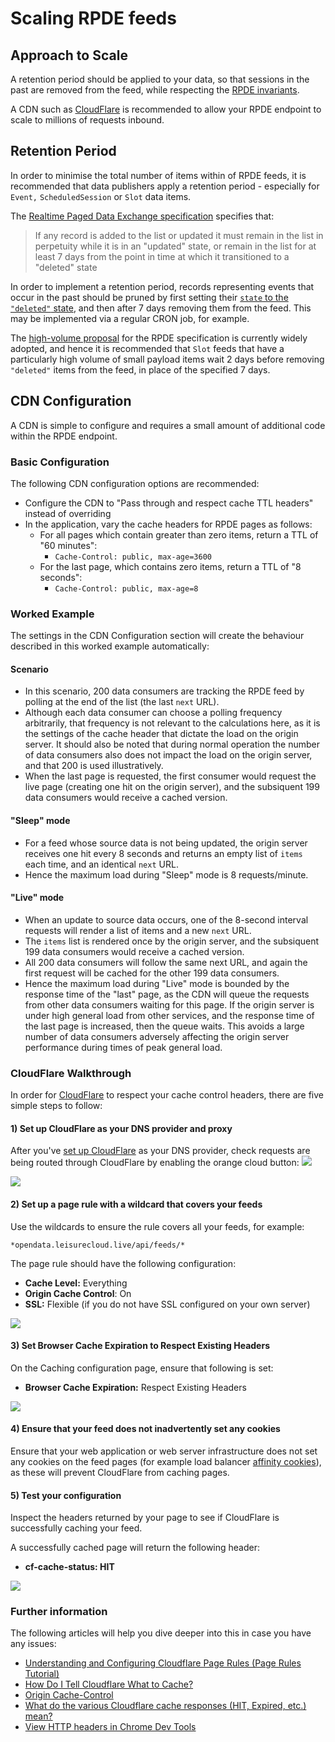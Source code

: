 # Scaling RPDE feeds

## Approach to Scale

A retention period should be applied to your data, so that sessions in the past are removed from the feed, while respecting the [RPDE invariants](https://www.w3.org/2017/08/realtime-paged-data-exchange/#core-concept).

A CDN such as [CloudFlare](https://www.cloudflare.com/) is recommended to allow your RPDE endpoint to scale to millions of requests inbound.

## Retention Period

In order to minimise the total number of items within of RPDE feeds, it is recommended that data publishers apply a retention period - especially for  `Event,` `ScheduledSession` or `Slot` data items.

The [Realtime Paged Data Exchange specification](https://www.w3.org/2017/08/realtime-paged-data-exchange/#deleted-items) specifies that:

> If any record is added to the list or updated it must remain in the list in perpetuity while it is in an "updated" state, or remain in the list for at least 7 days from the point in time at which it transitioned to a "deleted" state

In order to implement a retention period, records representing events that occur in the past should be pruned by first setting their [`state` to the `"deleted"` state](https://www.w3.org/2017/08/realtime-paged-data-exchange/#deleted-items), and then after 7 days removing them from the feed. This may be implemented via a regular CRON job, for example.

The [high-volume proposal](https://github.com/openactive/realtime-paged-data-exchange/issues/93) for the RPDE specification is currently widely adopted, and hence it is recommended that `Slot` feeds that have a particularly high volume of small payload items wait 2 days before removing `"deleted"` items from the feed, in place of the specified 7 days.

## CDN Configuration

A CDN is simple to configure and requires a small amount of additional code within the RPDE endpoint.

### Basic Configuration

The following CDN configuration options are recommended:

* Configure the CDN to "Pass through and respect cache TTL headers" instead of overriding
* In the application, vary the cache headers for RPDE pages as follows:
  * For all pages which contain greater than zero items, return a TTL of "60 minutes":
    * `Cache-Control: public, max-age=3600`
  * For the last page, which contains zero items, return a TTL of "8 seconds":
    * `Cache-Control: public, max-age=8`

### Worked Example

The settings in the CDN Configuration section will create the behaviour described in this worked example automatically:

#### Scenario

* In this scenario, 200 data consumers are tracking the RPDE feed by polling at the end of the list \(the last `next` URL\).
* Although each data consumer can choose a polling frequency arbitrarily, that frequency is not relevant to the calculations here, as it is the settings of the cache header that dictate the load on the origin server. It should also be noted that during normal operation the number of data consumers also does not impact the load on the origin server, and that 200 is used illustratively.
* When the last page is requested, the first consumer would request the live page \(creating one hit on the origin server\), and the subsiquent 199 data consumers would receive a cached version. 

#### **"Sleep" mode**

* For a feed whose source data is not being updated, the origin server receives one hit every 8 seconds and returns an empty list of `items` each time, and an identical `next` URL.
* Hence the maximum load during "Sleep" mode is 8 requests/minute.

#### "Live" mode

* When an update to source data occurs, one of the 8-second interval requests will render a list of items and a new `next` URL.
* The `items` list is rendered once by the origin server, and the subsiquent 199 data consumers would receive a cached version.
* All 200 data consumers will follow the same next URL, and again the first request will be cached for the other 199 data consumers.
* Hence the maximum load during "Live" mode is bounded by the response time of the "last" page, as the CDN will queue the requests from other data consumers waiting for this page. If the origin server is under high general load from other services, and the response time of the last page is increased,  then the queue waits. This avoids a large number of data consumers adversely affecting the origin server performance during times of peak general load.

### CloudFlare Walkthrough

In order for [CloudFlare](https://www.cloudflare.com/) to respect your cache control headers, there are five simple steps to follow:

#### 1\) Set up CloudFlare as your DNS provider and proxy

After you've [set up CloudFlare](https://support.cloudflare.com/hc/en-us/categories/200275218-Getting-Started) as your DNS provider, check requests are being routed through CloudFlare by enabling the orange cloud button: ![](../../.gitbook/assets/screenshot-2019-01-29-at-23.10.09%20%281%29.png)

![](../../.gitbook/assets/screenshot-2019-01-29-at-23.26.30.png)

#### 2\) Set up a page rule with a wildcard that covers your feeds

Use the wildcards to ensure the rule covers all your feeds, for example:

```text
*opendata.leisurecloud.live/api/feeds/*
```

The page rule should have the following configuration:

* **Cache Level:** Everything
* **Origin Cache Control**: On
* **SSL:** Flexible \(if you do not have SSL configured on your own server\)

![](../../.gitbook/assets/screenshot-2019-01-29-at-23.01.57%20%281%29.png)

#### 3\) Set Browser Cache Expiration to Respect Existing Headers

On the Caching configuration page, ensure that following is set:

* **Browser Cache Expiration:** Respect Existing Headers

![](../../.gitbook/assets/screenshot-2019-01-29-at-23.03.35.png)

#### 4\) Ensure that your feed does not inadvertently set any cookies

Ensure that your web application or web server infrastructure does not set any cookies on the feed pages \(for example load balancer [affinity cookies](https://azure.microsoft.com/en-gb/blog/disabling-arrs-instance-affinity-in-windows-azure-web-sites/)\), as these will prevent CloudFlare from caching pages.

#### 5\) Test your configuration

Inspect the headers returned by your page to see if CloudFlare is successfully caching your feed.

A successfully cached page will return the following header:

* **cf-cache-status: HIT**

![](../../.gitbook/assets/screenshot-2019-01-29-at-23.19.16%20%281%29.png)

### Further information

The following articles will help you dive deeper into this in case you have any issues:

* [Understanding and Configuring Cloudflare Page Rules \(Page Rules Tutorial\)](https://support.cloudflare.com/hc/en-us/articles/218411427-Understanding-and-Configuring-Cloudflare-Page-Rules-Page-Rules-Tutorial-)
* [How Do I Tell Cloudflare What to Cache?](https://support.cloudflare.com/hc/en-us/articles/202775670-How-Do-I-Tell-Cloudflare-What-to-Cache-)
* [Origin Cache-Control](https://support.cloudflare.com/hc/en-us/articles/115003206852-Origin-Cache-Control)
* [What do the various Cloudflare cache responses \(HIT, Expired, etc.\) mean?](https://support.cloudflare.com/hc/en-us/articles/200168266-What-do-the-various-Cloudflare-cache-responses-HIT-Expired-etc-mean-)
* [View HTTP headers in Chrome Dev Tools](https://developers.google.com/web/tools/chrome-devtools/network-performance/reference#headers)

